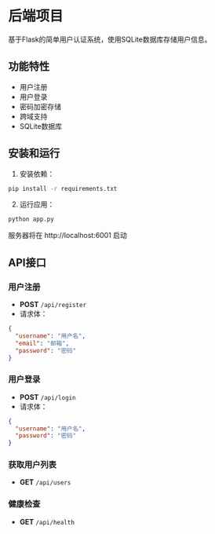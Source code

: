 # 后端项目

基于Flask的简单用户认证系统，使用SQLite数据库存储用户信息。

## 功能特性

- 用户注册
- 用户登录
- 密码加密存储
- 跨域支持
- SQLite数据库

## 安装和运行

1. 安装依赖：
```bash
pip install -r requirements.txt
```

2. 运行应用：
```bash
python app.py
```

服务器将在 http://localhost:6001 启动

## API接口

### 用户注册
- **POST** `/api/register`
- 请求体：
```json
{
  "username": "用户名",
  "email": "邮箱",
  "password": "密码"
}
```

### 用户登录
- **POST** `/api/login`
- 请求体：
```json
{
  "username": "用户名",
  "password": "密码"
}
```

### 获取用户列表
- **GET** `/api/users`

### 健康检查
- **GET** `/api/health`
